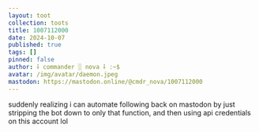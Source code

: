 ```yaml
---
layout: toot
collection: toots
title: 1007112000
date: 2024-10-07
published: true
tags: []
pinned: false
author: ⸸ commander ░ nova ⸸ :~$
avatar: /img/avatar/daemon.jpeg
mastodon: https://mastodon.online/@cmdr_nova/1007112000
---
```


suddenly realizing i can automate following back on mastodon by just stripping the bot down to only that function, and then using api credentials on this account lol
